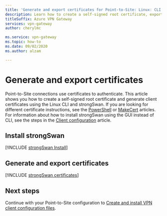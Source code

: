 ```yaml
---
title: 'Generate and export certificates for Point-to-Site: Linux: CLI'
description: Learn how to create a self-signed root certificate, export the public key, and generate client certificates using the Linux (strongSwan) CLI.
titleSuffix: Azure VPN Gateway
services: vpn-gateway
author: cherylmc

ms.service: vpn-gateway
ms.topic: how-to
ms.date: 09/02/2020
ms.author: alzam

---
```

# Generate and export certificates

Point-to-Site connections use certificates to authenticate. This article shows you how to create a self-signed root certificate and generate client certificates using the Linux CLI and strongSwan. If you are looking for different certificate instructions, see the [PowerShell](vpn-gateway-certificates-point-to-site.md) or [MakeCert](vpn-gateway-certificates-point-to-site-makecert.md) articles. For information about how to install strongSwan using the GUI instead of CLI, see the steps in the [Client configuration](point-to-site-vpn-client-configuration-azure-cert.md#install) article.

## Install strongSwan

[!INCLUDE [strongSwan Install](../../includes/vpn-gateway-strongswan-install-include.md)]

## Generate and export certificates

[!INCLUDE [strongSwan certificates](../../includes/vpn-gateway-strongswan-certificates-include.md)]

## Next steps

Continue with your Point-to-Site configuration to [Create and install VPN client configuration files](point-to-site-vpn-client-configuration-azure-cert.md#linuxinstallcli).
